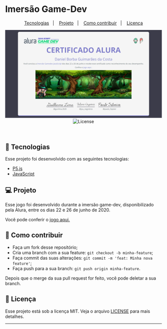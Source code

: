 # Imersão Game-Dev



<p align="center">
  <a href="#-tecnologias">Tecnologias</a>&nbsp;&nbsp;&nbsp;|&nbsp;&nbsp;&nbsp;
  <a href="#-projeto">Projeto</a>&nbsp;&nbsp;&nbsp;|&nbsp;&nbsp;&nbsp;
  <a href="#-como-contribuir">Como contribuir</a>&nbsp;&nbsp;&nbsp;|&nbsp;&nbsp;&nbsp;
  <a href="#memo-licença">Licença</a>
</p>

<p align="center">
 <img src="https://github.com/DanielBGC/imersao-gamedev/blob/master/certificado.png"/>

  <img alt="License" src="https://img.shields.io/static/v1?label=license&message=MIT&color=7159c1&labelColor=000000">
</p>

<br>

## 🚀 Tecnologias

Esse projeto foi desenvolvido com as seguintes tecnologias:

- [P5.js](https://p5js.org/)
- [JavaScript](https://www.w3schools.com/js/default.asp)

## 💻 Projeto

Esse jogo foi desenvolvido durante a imersão game-dev, disponibilizado pela Alura, entre os dias 22 e 26 de junho de 2020.

Você pode conferir o <a href="https://danielbgc.github.io/imersao-gamedev/" target="_blank"> jogo aqui. </a> 

## 🤔 Como contribuir

- Faça um fork desse repositório;
- Cria uma branch com a sua feature: `git checkout -b minha-feature`;
- Faça commit das suas alterações: `git commit -m 'feat: Minha nova feature'`;
- Faça push para a sua branch: `git push origin minha-feature`.

Depois que o merge da sua pull request for feito, você pode deletar a sua branch.

## :memo: Licença

Esse projeto está sob a licença MIT. Veja o arquivo [LICENSE](LICENSE.md) para mais detalhes.

---
